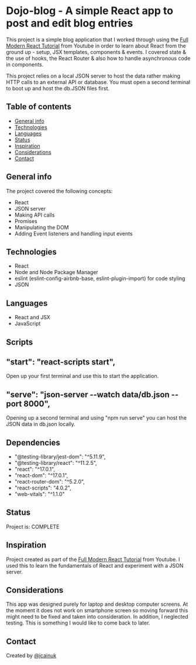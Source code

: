 # Dojo-blog - A simple React app to post and edit blog entries

This project is a simple blog application that I worked through using the [Full Modern React Tutorial](https://www.youtube.com/watch?v=j942wKiXFu8&list=PL4cUxeGkcC9gZD-Tvwfod2gaISzfRiP9d) from Youtube in order to learn about React from the ground up - setup, JSX templates, components & events. I covered state & the use of hooks, the React Router & also how to handle asynchronous code in components.

This project relies on a local JSON server to host the data rather making HTTP calls to an external API or database. You must open a second terminal to boot up and host the db.JSON files first.


## Table of contents

- [General info](#general-info)
- [Technologies](#technologies)
- [Languages](#languages)
- [Status](#status)
- [Inspiration](#inspiration)
- [Considerations](#Considerations)
- [Contact](#contact)

## General info

The project covered the following concepts:

- React
- JSON server
- Making API calls
- Promises
- Manipulating the DOM
- Adding Event listeners and handling input events


## Technologies

- React
- Node and Node Package Manager
- eslint (eslint-config-airbnb-base, eslint-plugin-import) for code styling
- JSON


## Languages

- React and JSX
- JavaScript

## Scripts

## "start": "react-scripts start",
Open up your first terminal and use this to start the application. 


## "serve": "json-server --watch data/db.json --port 8000",
Opening up a second terminal and using "npm run serve" you can host the JSON data in db.json locally.

## Dependencies

-  "@testing-library/jest-dom": "^5.11.9",
-  "@testing-library/react": "^11.2.5",
-  "react": "^17.0.1",
-  "react-dom": "^17.0.1",
-  "react-router-dom": "^5.2.0",
-  "react-scripts": "4.0.2",
-  "web-vitals": "^1.1.0"

## Status

Project is: COMPLETE

## Inspiration

Project created as part of the [Full Modern React Tutorial](https://www.youtube.com/watch?v=j942wKiXFu8&list=PL4cUxeGkcC9gZD-Tvwfod2gaISzfRiP9d) from Youtube. I used this to learn the fundamentals of React and experiment with a JSON server.

## Considerations

This app was designed purely for laptop and desktop computer screens. At the moment it does not work on smartphone screen so moving forward this might need to be fixed and taken into consideration. In addition, I neglected testing. This is something I would like to come back to later.

## Contact

Created by [@jcainuk](https://twitter.com/jcainuk)











